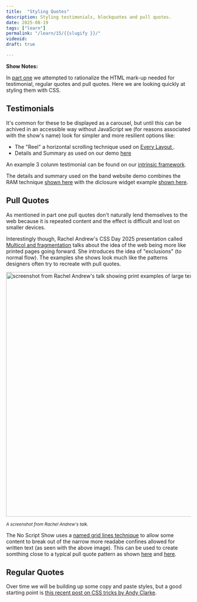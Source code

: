 ```yaml
---
title:  "Styling Quotes"
description: Styling testimonials, blockquotes and pull quotes.
date: 2025-08-19
tags: ["learn"]
permalink: "/learn/15/{{slugify }}/"
videoid: 
draft: true

---
```


 **Show Notes:**

 In [part one](/24/) we attempted to rationalize the HTML mark-up needed for testimonial, regular quotes and pull quotes. Here we are looking quickly at styling them with CSS. 

## Testimonials

It's common for these to be displayed as a carousel, but until this can be achived in an accessible way without JavaScript we (for reasons associated with the show's name) look for simpler and more resilient options like:

- The "Reel" a horizontal scrolling technique used on [Every Layout ](https://every-layout.dev/).
- Details and Summary as used on our demo [here](https://band.here24.co/)

An example 3 colunm testimonial can be found on our [intrinsic framework](https://intrinsicframework.here24.co/testimonials/).

The details and summary used on the band website demo combines the RAM technique [shown here](https://intrinsicframework.here24.co/maximum-column-grid/) with the diclosure widget example [shown here](https://intrinsicframework.here24.co/disclosure-widget/).


## Pull Quotes

As mentioned in part one pull quotes don't naturally lend themselves to the web because it is repeated content and the effect is difficult and lost on smaller devices.

Interestingly though, Rachel Andrew's CSS Day 2025 presentation called [Multicol and fragmentation](https://youtu.be/NfwDP9shxNQ?t=2445) talks about the idea of the web being more like printed pages going forward. She introduces the idea of "exclusions" (to normal flow). The examples she shows look much like the patterns designers often try to recreate with pull quotes. 

  <div class="popout center-me" >

  <img src="/img/exclusions.webp" loading="lazy" width="1200" height="665" alt="screenshot from Rachel Andrew's talk showing print examples of large text excluded from normal document flow.">

  <small> <em> A screenshot from Rachel Andrew's talk.</em></small>
</div>

The No Script Show uses a [named grid lines technique](https://layout-breakouts-builder.vercel.app/) to allow some content to break out of the narrow more readabe confines allowed for written text (as seen with the above image). This can be used to create somthing close to a typical pull quote pattern as shown [here](https://band.here24.co/music/street-lights-album) and [here](https://band.here24.co/music/shadow-album).

## Regular Quotes

Over time we will be building up some copy and paste styles, but a good starting point is [this recent post on CSS tricks by Andy Clarke](https://css-tricks.com/getting-creative-with-quotes/).

